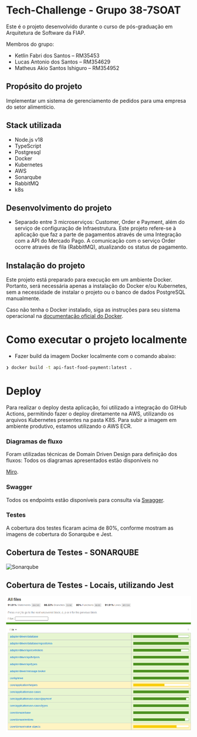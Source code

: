 # Tech-Challenge - Grupo 38-7SOAT

Este é o projeto desenvolvido durante o curso de pós-graduação em Arquitetura de Software da FIAP.

Membros do grupo:
* Ketlin Fabri dos Santos – RM35453
* Lucas Antonio dos Santos – RM354629
* Matheus Akio Santos Ishiguro – RM354952

## Propósito do projeto

Implementar um sistema de gerenciamento de pedidos para uma empresa do setor alimentício.

## Stack utilizada

* Node.js v18
* TypeScript
* Postgresql
* Docker
* Kubernetes
* AWS
* Sonarqube
* RabbitMQ
* k8s


## Desenvolvimento do projeto

* Separado entre 3 microserviços: Customer, Order e Payment, além do serviço de configuraçâo de Infraestrutura. Este projeto refere-se à aplicação que faz a parte de pagamentos através de uma Integração com a API do Mercado Pago. A comunicação com o serviço Order ocorre através de fila (RabbitMQ), atualizando os status de pagamento.

## Instalação do projeto

Este projeto está preparado para execução em um ambiente Docker. Portanto, será necessária apenas a instalação do Docker e/ou Kubernetes, sem a necessidade de instalar o projeto ou o banco de dados PostgreSQL manualmente.

Caso não tenha o Docker instalado, siga as instruções para seu sistema operacional na [documentação oficial do Docker](https://docs.docker.com/get-docker/).

# Como executar o projeto localmente

- Fazer build da imagem Docker localmente com o comando abaixo:

```bash
❯ docker build -t api-fast-food-payment:latest .
```

# Deploy

Para realizar o deploy desta aplicação, foi utilizado a integração do GitHub Actions, permitindo fazer o deploy diretamente na AWS, utilizando os arquivos Kubernetes presentes na pasta K8S. Para subir a imagem em ambiente produtivo, estamos utilizando o AWS ECR.

### Diagramas de fluxo

Foram utilizadas técnicas de Domain Driven Design para definição dos fluxos:
Todos os diagramas apresentados estão disponíveis no 

[Miro](https://miro.com/app/board/uXjVKUHWBkY=/?share_link_id=42148422473).

### Swagger
Todos os endpoints estão disponíveis para consulta via [Swagger](http://localhost:6000/api-docs/).

### Testes
A cobertura dos testes ficaram acima de 80%, conforme mostram as imagens de cobertura do Sonarqube e Jest.

## Cobertura de Testes - SONARQUBE
![Sonarqube](image.png)

## Cobertura de Testes - Locais, utilizando Jest
![Jest](doc/jest.png)